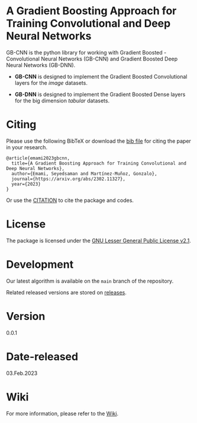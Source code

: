 # A Gradient Boosting Approach for Training Convolutional and Deep Neural Networks 	

GB-CNN is the python library for working with Gradient Boosted - Convolutional Neural Networks (GB-CNN) and Gradient Boosted Deep Neural Networks (GB-DNN).

* **GB-CNN** is designed to implement the Gradient Boosted Convolutional layers for the *image* datasets.

* **GB-DNN** is designed to implement the Gradient Boosted Dense layers for the big dimension *tabular* datasets.


# Citing

Please use the following BibTeX or download the [bib file](scholar.txt) for citing the paper in your research.

```
@article{emami2023gbcnn,
  title={A Gradient Boosting Approach for Training Convolutional and Deep Neural Networks},
  author={Emami, Seyedsaman and Martínez-Muñoz, Gonzalo},
  journal={https://arxiv.org/abs/2302.11327},
  year={2023}
}
```
Or use the [CITATION](CITATION.cff) to cite the package and codes.



# License

The package is licensed under the [GNU Lesser General Public License v2.1](https://github.com/GAA-UAM/GBNN/blob/main/LICENSE).

# Development

Our latest algorithm is available on the `main` branch of the repository.

Related released versions are stored on [releases](https://github.com/GAA-UAM/GB-CNN/releases).

# Version

0.0.1

# Date-released

03.Feb.2023



# Wiki

For more information, please refer to the [Wiki](https://github.com/GAA-UAM/GB-CNN/wiki).
